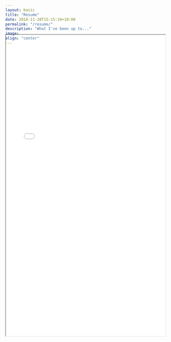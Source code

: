 ```yaml
---
layout: basic
title: "Resume"
date: 2018-11-28T15:15:34+10:00
permalink: "/resume/"
description: "What I've been up to..."
image: 
align: "center"
---
```

<iframe src="{{ site.url }}{{ site.baseurl }}/images/wilcleavelandresume.pdf#toolbar=0" width="100%" height="950px" style="margin-top:-50px;"> </iframe>


